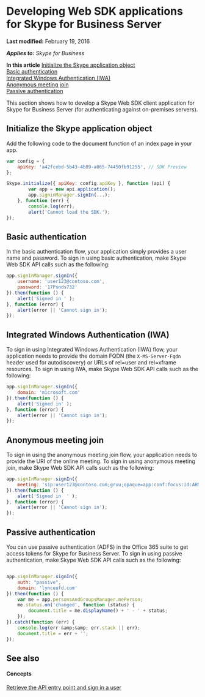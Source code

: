 
# Developing Web SDK applications for Skype for Business Server

 **Last modified:** February 19, 2016

 _**Applies to:** Skype for Business_

 **In this article**
[Initialize the Skype application object](#sectionSection0)<br/>
[Basic authentication](#sectionSection1)<br/>
[Integrated Windows Authentication (IWA)](#sectionSection2)<br/>
[Anonymous meeting join](#sectionSection3)<br/>
[Passive authentication](#sectionSection4)


This section shows how to develop a Skype Web SDK client application for Skype for Business Server (for authenticating against on-premises servers).

## Initialize the Skype application object
<a name="sectionSection0"> </a>

Add the following code to the document function of an index page in your app.


```js
var config = {
    apiKey: 'a42fcebd-5b43-4b89-a065-74450fb91255', // SDK Preview
};

Skype.initialize({ apiKey: config.apiKey }, function (api) {
        var app = new api.application();
        app.signinManager.signIn(...);
    }, function (err) {
        console.log(err);
        alert('Cannot load the SDK.');
});
```


## Basic authentication
<a name="sectionSection1"> </a>

In the basic authentication flow, your application simply provides a user name and password. To sign in using basic authentication, make Skype Web SDK API calls such as the following:


```js
app.signInManager.signIn({
    username: 'user123@contoso.com',
    password: '17Psnds732'
}).then(function () {
    alert('Signed in ' );
}, function (error) {
    alert(error || 'Cannot sign in');
});
```


## Integrated Windows Authentication (IWA)
<a name="sectionSection2"> </a>

To sign in using Integrated Windows Authentication (IWA) flow, your application needs to provide the domain FQDN (the  `X-MS-Server-Fqdn` header used for autodiscovery) or URLs of rel=user and rel=xframe resources. To sign in using IWA, make Skype Web SDK API calls such as the following:


```js
app.signInManager.signIn({
    domain: 'microsoft.com'
}).then(function () {
    alert('Signed in' );
}, function (error) {
    alert(error || 'Cannot sign in');
});
```


## Anonymous meeting join
<a name="sectionSection3"> </a>

To sign in using the anonymous meeting join flow, your application needs to provide the URI of the online meeting. To sign in using anonymous meeting join, make Skype Web SDK API calls such as the following:


```js
app.signInManager.signIn({
    meeting: 'sip:user123@contoso.com;gruu;opaque=app:conf:focus:id:AHSJDNA'
}).then(function () {
    alert('Signed in  ' );
}, function (error) {
    alert(error || 'Cannot sign in');
});
```


## Passive authentication
<a name="sectionSection4"> </a>

You can use passive authentication (ADFS) in the Office 365 suite to get access tokens for Skype for Business Server. To sign in using passive authentication, make Skype Web SDK API calls such as the following:


```js

app.signInManager.signIn({
    auth: "passive",
    domain: 'lynceufd.com'
}).then(function () {
    var me = app.personsAndGroupsManager.mePerson;
    me.status.on('changed', function (status) {
        document.title = me.displayName() + ' - ' + status;
    });
}).catch(function (err) {
    console.log(err &amp;&amp; err.stack || err);
    document.title = err + '';
});

```


## See also
<a name="sectionSection4"> </a>


#### Concepts


[Retrieve the API entry point and sign in a user](88a49a5e-abc6-45c5-ac9b-26da1a35d42a.md)
